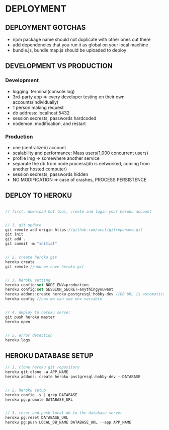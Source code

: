 # DEPLOYMENT

## DEPLOYMENT GOTCHAS

* npm package name should not duplicate with other ones out there
* add dependencies that you run it as global on your local machine
* bundle.js, bundle.map.js should be uploaded to deploy

## DEVELOPMENT VS PRODUCTION
### Development 

* logging: terminal(console.log)
* 3rd-party app => every developer testing on their own accounts(individually)
* 1 person making request
* db address: localhost:5432
* session secrests, passwords hardcoded
* nodemon: modification, and restart

### Production
* one (centralized) account
* scalability and performance: Mass users(1,000 concurrent users)
* profile img => somewhere another service
* separate the db from node process(db is networked, coming from another hosted computer)
* session secrests, passwords hidden
* NO MODIFICATION => case of crashes, PROCESS PERSISTENCE

## DEPLOY TO HEROKU
```javascript

// first, download CLI tool, create and login your heroku account


// 1. git update
git remote add origin https://github.com/acct/gitreponame.git
git init
git add .
git commit -m "initial"


// 2. create heroku git
heroku create
git remote //now we have heroku git


// 3. heroku setting
heroku config:set NODE_ENV=production
heroku config:set SESSION_SECRET=anythingyouwant
heroku addons:create heroku-postgresql:hobby-dev //DB URL is automatically generated
heroku config //now we can see env variable


// 4. deploy to heroku server
git push heroku master
heroku open


// 5. error detection
heroku logs


```

## HEROKU DATABASE SETUP
```javascript
// 1. clone heroku git repository
heroku git:clone -a APP_NAME
heroku addons: create heroku-postgresql:hobby-dev —-DATABASE


// 2. heroku setup
heroku config -s | grep DATABASE
heroku pg:promote DATABASE_URL


// 3. reset and push local db to the database server
heroku pg:reset DATABASE_URL
heroku pg:push LOCAL_DB_NAME DATABASE_URL --app APP_NAME


```
